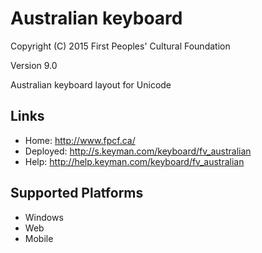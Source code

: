 Australian keyboard
======================

Copyright (C) 2015 First Peoples' Cultural Foundation

Version 9.0

Australian keyboard layout for Unicode

Links
-----

 * Home:     <http://www.fpcf.ca/>
 * Deployed: <http://s.keyman.com/keyboard/fv_australian>
 * Help:     <http://help.keyman.com/keyboard/fv_australian>
 
Supported Platforms
-------------------

 * Windows
 * Web
 * Mobile
